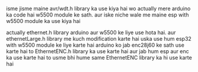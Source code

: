 isme jisme maine avr/wdt.h library ka use kiya hai wo actually mere arduino ka code hai w5500 module ke sath. aur iske niche wale me maine esp with w5500 module ka use kiya hai

 actually ethernet.h library arduino aur w5500 ke liye use hota hai.    aur ethernetLarge.h library me kuch modification karte hai uska use hum esp32 with w5500 module ke liye karte hai
 arduino ko jab enc28j60 ke sath use karte hai to EthernetENC.h library ka use karte hai aur jab hum esp aur enc ka use karte hai to usme bhi hume same EthernetENC library ka hi use karte hai
